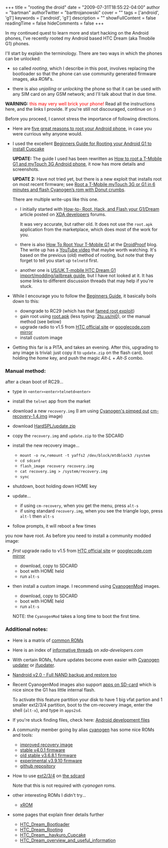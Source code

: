 +++
title = "rooting the droid"
date = "2009-07-31T18:55:22-04:00"
author = "bartman"
authorTwitter = "barttrojanowski"
cover = ""
tags = ['android', 'g1']
keywords = ['android', 'g1']
description = ""
showFullContent = false
readingTime = false
hideComments = false
+++

In my continued quest to learn more and start hacking on the Android phones,
I've recently rooted my Android based HTC Dream (aka Tmobile G1) phones.

I'll start by explain the terminology.  There are two ways in which the phones can be unlocked:

 - so called *rooting*, which I describe in this post, involves replacing the bootloader so that the phone can use
   community generated firmware images, aka *ROM*'s.

 - there is also *unjailing* or *unlocking* the phone so that it can be used with any SIM card on any GSM network;
   and I'll talk about that in due time.

<!--more-->

<b>WARNING:</b> <font color=red>this may very well brick your phone!</font>  Read all the instructions here, and the links I provide.  If you're still not discouraged, continue on :)

Before you proceed, I cannot stress the importance of following directions.

 - Here are [five great reasons to root your Android phone](http://lifehacker.com/5342237/five-great-reasons-to-root-your-android-phone?skyline=true&s=i), in case you were currious why anyone would.

 - I used the excellent [Beginners Guide for Rooting your Android G1 to install Cupcake](http://androidandme.com/2009/05/guides/beginners-guide-for-rooting-your-android-g1-to-install-cupcake/)
   
   <b>UPDATE:</b> The guide I used has been rewritten as [How to root a T-Mobile G1 and myTouch 3G Android phone](http://androidandme.com/2009/08/news/how-to-root-a-t-mobile-g1-and-mytouch-3g-android-phone/), it now has more details and screenshots.
   
   <b>UPDATE 2:</b> Have not tried yet, but there is a new exploit that installs root on most recent firmware; see [Root a T-Mobile myTouch 3G or G1 in 6 minutes and flash Cyanogen’s rom with Donut crumbs](http://feedproxy.google.com/~r/androidandme/~3/ijUUOZz8Edg/).
   
   There are multiple write-ups like this one.
 
   - I initially started with [How-to- Root, Hack, and Flash your G1/Dream](http://forum.xda-developers.com/showthread.php?t=442480)
     article posted on [XDA developers](http://forum.xda-developers.com/) forums.
     
     It was very accurate, but rather old.  It does not use the `root.apk` application from the marketplace, which does most of the
     work for you.
   
   - there is also [How To Root Your T-Mobile G1](http://www.droidproof.com/blog/how-to/how-to-root-your-t-mobile-g1/)
     at the [DroidProof](http://www.droidproof.com/) blog.  The write up has 
     a [YouTube video](http://www.youtube.com/watch?v=tS9l2XVG0iY) that maybe worth watching.
     It's based on the previous (old) method of rooting, but note that they forget to tell you start up `telnetd` first.
   
   - another one is [US/UK T-mobile HTC Dream G1 import/modding/jailbreak guide](http://hdmp4.com/G1%20import%20guide),
     but I have not looked at it.  It has some links to different discussion threads that may help if you're stuck.

 - While I encourage you to follow the [Beginners Guide](http://androidandme.com/2009/05/guides/beginners-guide-for-rooting-your-android-g1-to-install-cupcake/),
   it basically boils down to this:
   
   - downgrade to RC29 (which has that [famed root exploit](http://mobile.slashdot.org/article.pl?sid=08/11/08/1720246))
   - gain root using [root.apk](http://www.androidactivity.com/root/root.apk) (less typing: [2tu.us/nj0](http://2tu.us/nj0)), or the manual method (see below)
   - upgrade radio to v1.5 from [HTC official site](http://www.htc.com/www/support/android/adp.html) 
     or [googlecode.com mirror](http://android-roms.googlecode.com/files/ota-radio-2_22_19_26I.zip)
   - install custom image

 - Getting this far is a PITA, and takes an evening.  After this, upgrading to any image is trivial: just copy it 
   to `update.zip` on the flash card, boot holding the *home* key, and push the magic *Alt-L* + *Alt-S* combo.

### Manual method:

after a clean boot of RC29...

 - type in `<enter><enter>telnetd<enter>`
 - install the `telnet` app from the market
 - download a new `recovery.img` (I am using [Cyanogen's pimped out](http://forum.xda-developers.com/showthread.php?p=3915123) [cm-recovery-1.4.img](http://n0rp.chemlab.org/android/cm-recovery-1.4.img) image)
 - download [HardSPL/update.zip](http://koushikdutta.blurryfox.com/G1RootWalkthrough/HardSPL/update.zip)
 - copy the `recovery.img` and `update.zip` to the SDCARD
 - install the new recovery image...
   
   - `mount -o rw,remount -t yaffs2 /dev/block/mtdblock3 /system`
   - `cd sdcard`
   - `flash_image recovery recovery.img`
   - `cat recovery.img > /system/recovery.img`
   - `sync`
 - shutdown, boot holding down HOME key
 - update...
   - if using `cm-recovery`, when you get the menu, press `alt-s`
   - if using standard `recovery.img`, when you see the triangle logo, press `alt-l` then `alt-s`
 - follow prompts, it will reboot a few times

you now have root.  As before you need to install a community modded image:

 - *first* upgrade radio to v1.5 from [HTC official site](http://www.htc.com/www/support/android/adp.html) 
   or [googlecode.com mirror](http://android-roms.googlecode.com/files/ota-radio-2_22_19_26I.zip)
   
   - download, copy to SDCARD
   - boot with HOME held
   - run `alt-s`

 - then install a custom image.  I recommend using [CyanogenMod](http://forum.xda-developers.com/showthread.php?t=537204) images.
   
   - download, copy to SDCARD
   - boot with HOME held
   - run `alt-s`
   
   NOTE: the `CyanogenMod` takes a long time to boot the first time.


### Additional notes:

 - Here is a matrix of [common ROMs](http://spreadsheets.google.com/ccc?key=tAs2qa3xlveMKSI2BLcUI7g)

 - Here is an index of [informative threads](http://forum.xda-developers.com/showthread.php?t=519523) on *xda-developers.com*

 - With certain ROMs, future updates become even easier with [Cyanogen updater](http://forum.xda-developers.com/showthread.php?t=544663) or [jfupdater](http://code.google.com/p/jfupdater/).

 - [Nandroid v2.0 - Full NAND backup and restore too](http://forum.xda-developers.com/showthread.php?t=459830)

 - Recent CyanogenMod images also support [apps on SD-card](http://forum.xda-developers.com/showthread.php?p=4107149) which is nice since the G1 has little internal flash.
   
   To activate this feature partition your disk to have 1 big vfat partion and 1 smaller ext2/3/4 partition, boot to the cm-recovery image, enter the shell (`alt-x`), and type in `apps2sd`.

 - If you're stuck finding files, check here: [Android development files](https://www.digital-bit.ch/wiki/G1devel)

 - A community member going by alias [cyanogen](http://twitter.com/cyanogen) has some nice ROMs and tools:
   - [improved recovery image](http://forum.xda-developers.com/showthread.php?p=3915123)
   - [stable v4.0.1 firmware](http://forum.xda-developers.com/showthread.php?t=537204)
   - [old stable v3.6.8.1 firmware](http://forum.xda-developers.com/showthread.php?t=537204)
   - [experimental v3.9.10 firmware](http://forum.xda-developers.com/showthread.php?t=539744)
   - [github repository](http://github.com/cyanogen)

 - How to use [ext2/3/4](http://forum.xda-developers.com/showthread.php?t=543985) 
   on [the sdcard](http://forums.androidandme.com/topic/how-do-you-access-your-ext2ext3-sd-card-partition)
   
   Note that this is not required with *cyanogen* roms.

 - other interesting ROMs I didn't try...
   - [xROM](http://forum.xda-developers.com/showthread.php?t=543621)

 - some pages that explain finer details further
   - [HTC_Dream_Bootloader](http://wiki.xda-developers.com/index.php?pagename=HTC_Dream_Bootloader)
   - [HTC_Dream_Rooting](http://wiki.xda-developers.com/index.php?pagename=HTC_Dream_Rooting)
   - [HTC_Dream__haykuro_Cupcake](http://wiki.xda-developers.com/index.php?pagename=HTC_Dream__haykuro_Cupcake)
   - [HTC_Dream_overview_and_useful_information](http://wiki.xda-developers.com/index.php?pagename=HTC_Dream_overview_and_useful_information)